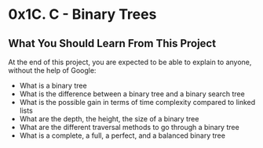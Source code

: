 # 0x1C. C - Binary Trees
## What You Should Learn From This Project
At the end of this project, you are expected to be able to explain to anyone, without the help of Google:
* What is a binary tree
* What is the difference between a binary tree and a binary search tree
* What is the possible gain in terms of time complexity compared to linked lists
* What are the depth, the height, the size of a binary tree
* What are the different traversal methods to go through a binary tree
* What is a complete, a full, a perfect, and a balanced binary tree
